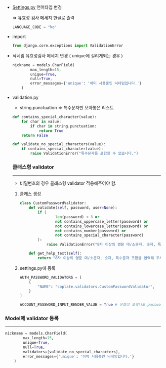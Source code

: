 - [Settings.py](http://settings.py) 언어타입 변경

    ⇒ 유효성 검사 메세지 한글로 출력

    ```python
    LANGUAGE_CODE = "ko"
    ```

- import

    ```python
    from django.core.exceptions import ValidationError
    ```

- 닉네임 유효성검사 메세지 변경 ( unique에 걸리게되는 경우 )

    ```python
    nickname = models.CharField(
            max_length=15, 
            unique=True, 
            null=True,
            error_messages={'unique': '이미 사용중인 닉네임입니다.'}
        )
    ```

- validation.py
    - string.punctuation ⇒ 특수문자만 모아놓은 리스트

    ```python
    def contains_special_character(value):
        for char in value:
            if char in string.punctuation:
                return True
        return False

    def validate_no_special_characters(value):
        if contains_special_character(value):
            raise ValidationError("특수문자를 포함할 수 없습니다.")
    ```

    ### 클래스형 validator

    ---

    - 비밀번호의 경우 클래스형 validator 적용해주어야 함.
    1. 클래스 생성

        ```python
        class CustomPasswordValidator:
            def validate(self, password, user=None):
                if (
                        len(password) < 8 or
                        not contains_uppercase_letter(password) or
                        not contains_lowercase_letter(password) or
                        not contains_number(password) or
                        not contains_special_character(password)
                ):
                    raise ValidationError("8자 이상의 영문 대/소문자, 숫자, 특수문자 조합이어야 합니다.")

            def get_help_text(self):
                return "8자 이상의 영문 대/소문자, 숫자, 특수문자 조합을 입력해 주세요."
        ```

    2. settings.py에 등록

        ```python
        AUTH_PASSWORD_VALIDATORS = [
            {
                "NAME": "coplate.validators.CustomPasswordValidator",
            }
        ]

        ACCOUNT_PASSWORD_INPUT_RENDER_VALUE = True # 유효성 오류나도 password 사라지지 않도록
        ```

### Model에 validator 등록

---

```python
nickname = models.CharField(
        max_length=15, 
        unique=True, 
        null=True,
        validators=[validate_no_special_characters],
        error_messages={'unique': '이미 사용중인 닉네임입니다.'}
    )
```
